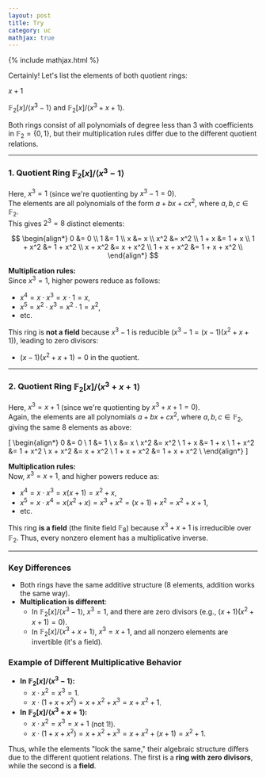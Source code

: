 ```yaml
---
layout: post
title: Try
category: uc
mathjax: true
---
```


{% include mathjax.html %}

Certainly! Let's list the elements of both quotient rings: 

$x + 1$

$\mathbb{F}_2[x]/\langle x^3 - 1 \rangle$ and $\mathbb{F}_2[x]/\langle x^3 + x + 1 \rangle$. 

Both rings consist of all polynomials of degree less than 3 with coefficients in $\mathbb{F}_2 = \{0, 1\}$, but their multiplication rules differ due to the different quotient relations.

---

### **1. Quotient Ring $\mathbb{F}_2[x]/\langle x^3 - 1 \rangle$**
Here, $x^3 = 1$ (since we're quotienting by $x^3 - 1 = 0$).  
The elements are all polynomials of the form $a + b x + c x^2$, where $a, b, c \in \mathbb{F}_2$.  
This gives $2^3 = 8$ distinct elements:

$$
\begin{align*}
0 &= 0 \\
1 &= 1 \\
x &= x \\
x^2 &= x^2 \\
1 + x &= 1 + x \\
1 + x^2 &= 1 + x^2 \\
x + x^2 &= x + x^2 \\
1 + x + x^2 &= 1 + x + x^2 \\
\end{align*}
$$

**Multiplication rules:**  
Since $x^3 = 1$, higher powers reduce as follows:
- $x^4 = x \cdot x^3 = x \cdot 1 = x$,
- $x^5 = x^2 \cdot x^3 = x^2 \cdot 1 = x^2$,
- etc.

This ring is **not a field** because $x^3 - 1$ is reducible ($x^3 - 1 = (x - 1)(x^2 + x + 1)$), leading to zero divisors:
- $(x - 1)(x^2 + x + 1) = 0$ in the quotient.

---

### **2. Quotient Ring $\mathbb{F}_2[x]/\langle x^3 + x + 1 \rangle$**
Here, $x^3 = x + 1$ (since we're quotienting by $x^3 + x + 1 = 0$).  
Again, the elements are all polynomials $a + b x + c x^2$, where $a, b, c \in \mathbb{F}_2$, giving the same 8 elements as above:

\[
\begin{align*}
0 &= 0 \\
1 &= 1 \\
x &= x \\
x^2 &= x^2 \\
1 + x &= 1 + x \\
1 + x^2 &= 1 + x^2 \\
x + x^2 &= x + x^2 \\
1 + x + x^2 &= 1 + x + x^2 \\
\end{align*}
\]

**Multiplication rules:**  
Now, $x^3 = x + 1$, and higher powers reduce as:
- $x^4 = x \cdot x^3 = x(x + 1) = x^2 + x$,
- $x^5 = x \cdot x^4 = x(x^2 + x) = x^3 + x^2 = (x + 1) + x^2 = x^2 + x + 1$,
- etc.

This ring **is a field** (the finite field $\mathbb{F}_8$) because $x^3 + x + 1$ is irreducible over $\mathbb{F}_2$. Thus, every nonzero element has a multiplicative inverse.

---

### **Key Differences**
- Both rings have the same additive structure (8 elements, addition works the same way).
- **Multiplication is different**:
  - In $\mathbb{F}_2[x]/\langle x^3 - 1 \rangle$, $x^3 = 1$, and there are zero divisors (e.g., $(x + 1)(x^2 + x + 1) = 0$).
  - In $\mathbb{F}_2[x]/\langle x^3 + x + 1 \rangle$, $x^3 = x + 1$, and all nonzero elements are invertible (it's a field).

### **Example of Different Multiplicative Behavior**
- **In $\mathbb{F}_2[x]/\langle x^3 - 1 \rangle$:**
  - $x \cdot x^2 = x^3 = 1$.
  - $x \cdot (1 + x + x^2) = x + x^2 + x^3 = x + x^2 + 1$.
- **In $\mathbb{F}_2[x]/\langle x^3 + x + 1 \rangle$:**
  - $x \cdot x^2 = x^3 = x + 1$ (not 1!).
  - $x \cdot (1 + x + x^2) = x + x^2 + x^3 = x + x^2 + (x + 1) = x^2 + 1$.

Thus, while the elements "look the same," their algebraic structure differs due to the different quotient relations. The first is a **ring with zero divisors**, while the second is a **field**.
